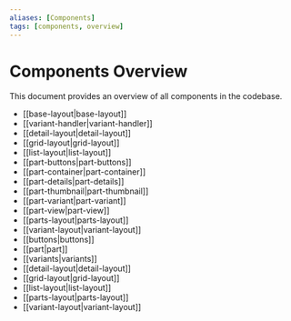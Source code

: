 ```yaml
---
aliases: [Components]
tags: [components, overview]
---
```


# Components Overview

This document provides an overview of all components in the codebase.

- [[base-layout|base-layout]]
- [[variant-handler|variant-handler]]
- [[detail-layout|detail-layout]]
- [[grid-layout|grid-layout]]
- [[list-layout|list-layout]]
- [[part-buttons|part-buttons]]
- [[part-container|part-container]]
- [[part-details|part-details]]
- [[part-thumbnail|part-thumbnail]]
- [[part-variant|part-variant]]
- [[part-view|part-view]]
- [[parts-layout|parts-layout]]
- [[variant-layout|variant-layout]]
- [[buttons|buttons]]
- [[part|part]]
- [[variants|variants]]
- [[detail-layout|detail-layout]]
- [[grid-layout|grid-layout]]
- [[list-layout|list-layout]]
- [[parts-layout|parts-layout]]
- [[variant-layout|variant-layout]]
